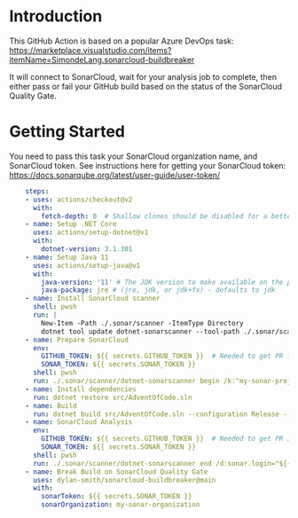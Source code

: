 # Introduction 
This GitHub Action is based on a popular Azure DevOps task: https://marketplace.visualstudio.com/items?itemName=SimondeLang.sonarcloud-buildbreaker

It will connect to SonarCloud, wait for your analysis job to complete, then either pass or fail your GitHub build based on the status of the SonarCloud Quality Gate.

# Getting Started
You need to pass this task your SonarCloud organization name, and SonarCloud token.  See instructions here for getting your SonarCloud token: https://docs.sonarqube.org/latest/user-guide/user-token/

```yaml
    steps:
    - uses: actions/checkout@v2
      with:
        fetch-depth: 0  # Shallow clones should be disabled for a better relevancy of analysis
    - name: Setup .NET Core
      uses: actions/setup-dotnet@v1
      with:
        dotnet-version: 3.1.301
    - name: Setup Java 11
      uses: actions/setup-java@v1
      with:
        java-version: '11' # The JDK version to make available on the path.
        java-package: jre # (jre, jdk, or jdk+fx) - defaults to jdk
    - name: Install SonarCloud scanner
      shell: pwsh
      run: |
        New-Item -Path ./.sonar/scanner -ItemType Directory
        dotnet tool update dotnet-sonarscanner --tool-path ./.sonar/scanner --version 4.10.0
    - name: Prepare SonarCloud
      env:
        GITHUB_TOKEN: ${{ secrets.GITHUB_TOKEN }}  # Needed to get PR information, if any
        SONAR_TOKEN: ${{ secrets.SONAR_TOKEN }}
      shell: pwsh
      run: ./.sonar/scanner/dotnet-sonarscanner begin /k:"my-sonar-project" /o:"my-sonar-organization" /d:sonar.login="${{ secrets.SONAR_TOKEN }}" /d:sonar.host.url="https://sonarcloud.io"
    - name: Install dependencies
      run: dotnet restore src/AdventOfCode.sln
    - name: Build
      run: dotnet build src/AdventOfCode.sln --configuration Release --no-restore
    - name: SonarCloud Analysis
      env:
        GITHUB_TOKEN: ${{ secrets.GITHUB_TOKEN }}  # Needed to get PR information, if any
        SONAR_TOKEN: ${{ secrets.SONAR_TOKEN }}
      shell: pwsh
      run: ./.sonar/scanner/dotnet-sonarscanner end /d:sonar.login="${{ secrets.SONAR_TOKEN }}"
    - name: Break Build on SonarCloud Quality Gate
      uses: dylan-smith/sonarcloud-buildbreaker@main
      with:
        sonarToken: ${{ secrets.SONAR_TOKEN }}
        sonarOrganization: my-sonar-organization
```